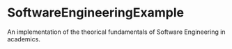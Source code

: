 # SoftwareEngineeringExample
An implementation of the theorical fundamentals of Software Engineering in academics.
